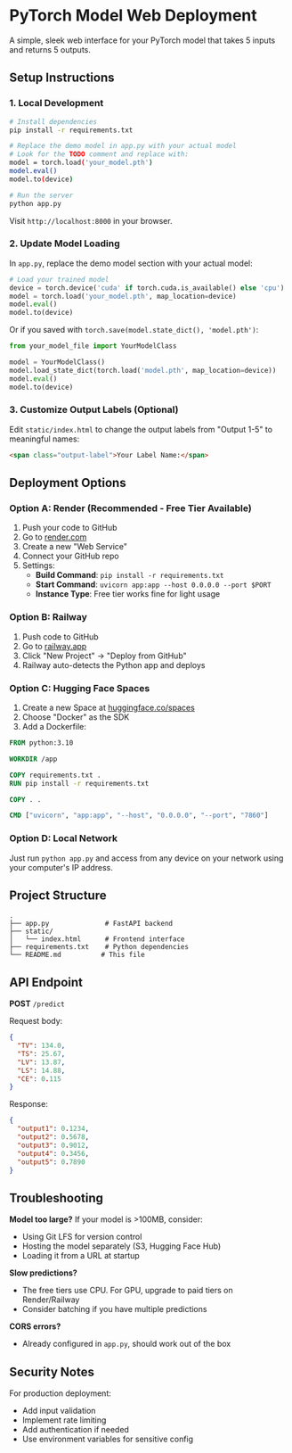 # PyTorch Model Web Deployment

A simple, sleek web interface for your PyTorch model that takes 5 inputs and returns 5 outputs.

## Setup Instructions

### 1. Local Development

```bash
# Install dependencies
pip install -r requirements.txt

# Replace the demo model in app.py with your actual model
# Look for the TODO comment and replace with:
model = torch.load('your_model.pth')
model.eval()
model.to(device)

# Run the server
python app.py
```

Visit `http://localhost:8000` in your browser.

### 2. Update Model Loading

In `app.py`, replace the demo model section with your actual model:

```python
# Load your trained model
device = torch.device('cuda' if torch.cuda.is_available() else 'cpu')
model = torch.load('your_model.pth', map_location=device)
model.eval()
model.to(device)
```

Or if you saved with `torch.save(model.state_dict(), 'model.pth')`:

```python
from your_model_file import YourModelClass

model = YourModelClass()
model.load_state_dict(torch.load('model.pth', map_location=device))
model.eval()
model.to(device)
```

### 3. Customize Output Labels (Optional)

Edit `static/index.html` to change the output labels from "Output 1-5" to meaningful names:

```html
<span class="output-label">Your Label Name:</span>
```

## Deployment Options

### Option A: Render (Recommended - Free Tier Available)

1. Push your code to GitHub
2. Go to [render.com](https://render.com)
3. Create a new "Web Service"
4. Connect your GitHub repo
5. Settings:
   - **Build Command**: `pip install -r requirements.txt`
   - **Start Command**: `uvicorn app:app --host 0.0.0.0 --port $PORT`
   - **Instance Type**: Free tier works fine for light usage

### Option B: Railway

1. Push code to GitHub
2. Go to [railway.app](https://railway.app)
3. Click "New Project" → "Deploy from GitHub"
4. Railway auto-detects the Python app and deploys

### Option C: Hugging Face Spaces

1. Create a new Space at [huggingface.co/spaces](https://huggingface.co/spaces)
2. Choose "Docker" as the SDK
3. Add a Dockerfile:

```dockerfile
FROM python:3.10

WORKDIR /app

COPY requirements.txt .
RUN pip install -r requirements.txt

COPY . .

CMD ["uvicorn", "app:app", "--host", "0.0.0.0", "--port", "7860"]
```

### Option D: Local Network

Just run `python app.py` and access from any device on your network using your computer's IP address.

## Project Structure

```
.
├── app.py              # FastAPI backend
├── static/
│   └── index.html      # Frontend interface
├── requirements.txt    # Python dependencies
└── README.md          # This file
```

## API Endpoint

**POST** `/predict`

Request body:
```json
{
  "TV": 134.0,
  "TS": 25.67,
  "LV": 13.87,
  "LS": 14.88,
  "CE": 0.115
}
```

Response:
```json
{
  "output1": 0.1234,
  "output2": 0.5678,
  "output3": 0.9012,
  "output4": 0.3456,
  "output5": 0.7890
}
```

## Troubleshooting

**Model too large?** If your model is >100MB, consider:
- Using Git LFS for version control
- Hosting the model separately (S3, Hugging Face Hub)
- Loading it from a URL at startup

**Slow predictions?** 
- The free tiers use CPU. For GPU, upgrade to paid tiers on Render/Railway
- Consider batching if you have multiple predictions

**CORS errors?**
- Already configured in `app.py`, should work out of the box

## Security Notes

For production deployment:
- Add input validation
- Implement rate limiting
- Add authentication if needed
- Use environment variables for sensitive config
